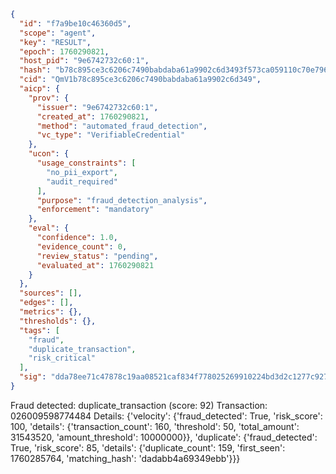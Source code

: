```json
{
  "id": "f7a9be10c46360d5",
  "scope": "agent",
  "key": "RESULT",
  "epoch": 1760290821,
  "host_pid": "9e6742732c60:1",
  "hash": "b78c895ce3c6206c7490babdaba61a9902c6d3493f573ca059110c70e79626b5",
  "cid": "QmV1b78c895ce3c6206c7490babdaba61a9902c6d349",
  "aicp": {
    "prov": {
      "issuer": "9e6742732c60:1",
      "created_at": 1760290821,
      "method": "automated_fraud_detection",
      "vc_type": "VerifiableCredential"
    },
    "ucon": {
      "usage_constraints": [
        "no_pii_export",
        "audit_required"
      ],
      "purpose": "fraud_detection_analysis",
      "enforcement": "mandatory"
    },
    "eval": {
      "confidence": 1.0,
      "evidence_count": 0,
      "review_status": "pending",
      "evaluated_at": 1760290821
    }
  },
  "sources": [],
  "edges": [],
  "metrics": {},
  "thresholds": {},
  "tags": [
    "fraud",
    "duplicate_transaction",
    "risk_critical"
  ],
  "sig": "dda78ee71c47878c19aa08521caf834f778025269910224bd3d2c1277c92770c"
}
```

Fraud detected: duplicate_transaction (score: 92)
Transaction: 026009598774484
Details: {'velocity': {'fraud_detected': True, 'risk_score': 100, 'details': {'transaction_count': 160, 'threshold': 50, 'total_amount': 31543520, 'amount_threshold': 10000000}}, 'duplicate': {'fraud_detected': True, 'risk_score': 85, 'details': {'duplicate_count': 159, 'first_seen': 1760285764, 'matching_hash': 'dadabb4a69349ebb'}}}